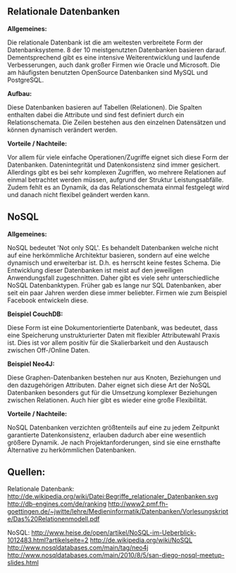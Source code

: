 
Relationale Datenbanken
---
**Allgemeines:**

Die relationale Datenbank ist die am weitesten verbreitete Form der Datenbanksysteme. 8 der 10 meistgenutzten Datenbanken basieren darauf. Dementsprechend gibt es eine intensive Weiterentwicklung und laufende Verbesserungen, auch dank großer Firmen wie Oracle und Microsoft. Die am häufigsten benutzten OpenSource Datenbanken sind MySQL und PostgreSQL.

**Aufbau:**

Diese Datenbanken basieren auf Tabellen (Relationen). Die Spalten enthalten dabei die Attribute und sind fest definiert durch ein Relationschemata. Die Zeilen bestehen aus den einzelnen Datensätzen und können dynamisch verändert werden.

**Vorteile / Nachteile:**

Vor allem für viele einfache Operationen/Zugriffe eignet sich diese Form der Datenbanken. Datenintegrität und Datenkonsistenz sind immer gesichert. Allerdings gibt es bei sehr komplexen Zugriffen, wo mehrere Relationen auf einmal betrachtet werden müssen, aufgrund der Struktur Leistungsabfälle. Zudem fehlt es an Dynamik, da das Relationschemata einmal festgelegt wird und danach nicht flexibel geändert werden kann.


NoSQL
---
**Allgemeines:**

NoSQL bedeutet 'Not only SQL'. Es behandelt Datenbanken welche nicht auf eine herkömmliche Architektur basieren, sondern auf eine welche dynamisch und erweiterbar ist. D.h. es herrscht keine festes Schema. Die Entwicklung dieser Datenbanken ist meist auf den jeweiligen Anwendungsfall zugeschnitten. Daher gibt es viele sehr unterschiedliche NoSQL Datenbanktypen. Früher gab es lange nur SQL Datenbanken, aber seit ein paar Jahren werden diese immer beliebter. Firmen wie zum Beispiel Facebook entwickeln diese.

**Beispiel CouchDB:**

Diese Form ist eine Dokumentorientierte Datenbank, was bedeutet, dass eine Speicherung unstrukturierter Daten mit flexibler Attributewahl Praxis ist. Dies ist vor allem positiv für die Skalierbarkeit und den Austausch zwischen Off-/Online Daten.

**Beispiel Neo4J:**

Diese Graphen-Datenbanken bestehen nur aus Knoten, Beziehungen und den dazugehörigen Attributen. Daher eignet sich diese Art der NoSQL Datenbanken besonders gut für die Umsetzung komplexer Beziehungen zwischen Relationen. Auch hier gibt es wieder eine große Flexibilität.

**Vorteile / Nachteile:**

NoSQL Datenbanken verzichten größtenteils auf eine zu jedem Zeitpunkt garantierte Datenkonsistenz, erlauben dadurch aber eine wesentlich größere Dynamik. Je nach Projektanforderungen, sind sie eine ernsthafte Alternative zu herkömmlichen Datenbanken.



Quellen:
---
Relationale Datenbank:
http://de.wikipedia.org/wiki/Datei:Begriffe_relationaler_Datenbanken.svg
http://db-engines.com/de/ranking
http://www2.pmf.fh-goettingen.de/~jwitte/lehre/Medieninformatik/Datenbanken/Vorlesungskripte/Das%20Relationenmodell.pdf

NoSQL: 
http://www.heise.de/open/artikel/NoSQL-im-Ueberblick-1012483.html?artikelseite=2
http://de.wikipedia.org/wiki/NoSQL
http://www.nosqldatabases.com/main/tag/neo4j
http://www.nosqldatabases.com/main/2010/8/5/san-diego-nosql-meetup-slides.html
